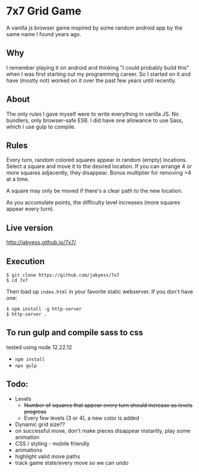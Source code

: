 # 7x7 Grid Game

A vanilla js browser game inspired by some random android app by the same name I
found years ago.

## Why

I remember playing it on android and thinking "I could probably build this" when
I was first starting out my programming career. So I started on it and have
(mostly not) worked on it over the past few years until recently.

## About

The only rules I gave myself were to write everything in vanilla JS. No
bundlers, only browser-safe ES6. I did have one allowance to use Sass, which I use gulp to compile.

## Rules
Every turn, random colored squares appear in random (empty) locations. Select a square and move it to the desired location. If you can arrange 4 or more squares adjacently, they disappear. Bonus multiplier for removing >4 at a time.

A square may only be moved if there's a clear path to the new location.

As you accumulate points, the difficulty level increases (more squares appear every turn).

## Live version

http://jabyess.github.io/7x7/

## Execution

```
$ git clone https://github.com/jabyess/7x7
$ cd 7x7
```

Then load up `index.html` in your favorite static webserver. If you don't have one:

```
$ npm install -g http-server
$ http-server .
```

## To run gulp and compile sass to css
tested using node 12.22.12

- `npm install` 
- `npx gulp`

## Todo:

* Levels
  * ~~Number of squares that appear every turn should increase as levels progress~~
  * Every few levels (3 or 4), a new color is added
* Dynamic grid size??
* on successful move, don't make pieces disappear instantly, play some animation
* CSS / styling - mobile friendly
* animations
* highlight valid move paths
* track game state/every move so we can undo

